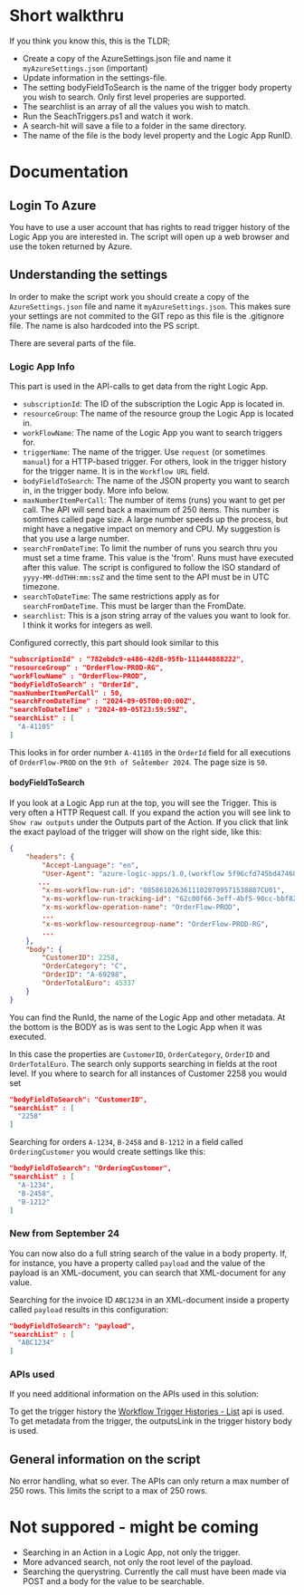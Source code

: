# Short walkthru

If you think you know this, this is the TLDR;

- Create a copy of the AzureSettings.json file and name it `myAzureSettings.json` (important)
- Update information in the settings-file.
- The setting bodyFieldToSearch is the name of the trigger body property you wish to search. Only first level properies are supported.
- The searchlist is an array of all the values you wish to match.
- Run the SeachTriggers.ps1 and watch it work.
- A search-hit will save a file to a folder in the same directory.
- The name of the file is the body level property and the Logic App RunID.

# Documentation

## Login To Azure

You have to use a user account that has rights to read trigger history of the Logic App you are interested in. The script will open up a web browser and use the token returned by Azure.

## Understanding the settings

In order to make the script work you should create a copy of the `AzureSettings.json` file and name it `myAzureSettings.json`. This makes sure your settings are not commited to the GIT repo as this file is the .gitignore file. The name is also hardcoded into the PS script.

There are several parts of the file.

### Logic App Info

This part is used in the API-calls to get data from the right Logic App.

- `subscriptionId`: The ID of the subscription the Logic App is located in.
- `resourceGroup`: The name of the resource group the Logic App is located in.
- `workFlowName`: The name of the Logic App you want to search triggers for.
- `triggerName`: The name of the trigger. Use `request` (or sometimes `manual`) for a HTTP-based trigger. For others, look in the trigger history for the trigger name. It is in the `Workflow URL` field.
- `bodyFieldToSearch`: The name of the JSON property you want to search in, in the trigger body. More info below.
- `maxNumberItemPerCall`: The number of items (runs) you want to get per call. The API will send back a maximum of 250 items. This number is somtimes called page size. A large number speeds up the process, but might have a negative impact on memory and CPU. My suggestion is that you use a large number.
- `searchFromDateTime`: To limit the number of runs you search thru you must set a time frame. This value is the 'from'. Runs must have executed after this value. The script is configured to follow the ISO standard of `yyyy-MM-ddTHH:mm:ssZ` and the time sent to the API must be in UTC timezone.
- `searchToDateTime`: The same restrictions apply as for `searchFromDateTime`. This must be larger than the FromDate.
- `searchlist`: This is a json string array of the values you want to look for. I think it works for integers as well.

Configured correctly, this part should look similar to this

```json
"subscriptionId" : "782ebdc9-e486-42d8-95fb-111444888222",
"resourceGroup" : "OrderFlow-PROD-RG",
"workFlowName" : "OrderFlow-PROD",
"bodyFieldToSearch" : "OrderId",
"maxNumberItemPerCall" : 50,
"searchFromDateTime" : "2024-09-05T00:00:00Z",
"searchToDateTime" : "2024-09-05T23:59:59Z",
"searchList" : [
  "A-41105"
]
```

This looks in for order number `A-41105` in the `OrderId` field for all executions of `OrderFlow-PROD` on the `9th of Seåtember 2024`. The page size is `50`.

#### bodyFieldToSearch

If you look at a Logic App run at the top, you will see the Trigger. This is very often a HTTP Request call. If you expand the action you will see link to `Show raw outputs` under the Outputs part of the Action. If you click that link the exact payload of the trigger will show on the right side, like this:

```json
{
    "headers": {
        "Accept-Language": "en",
        "User-Agent": "azure-logic-apps/1.0,(workflow 5f96cfd745bd47468b645f50fcc3f723; version 08586185792045278767)",
       ...
        "x-ms-workflow-run-id": "08586102636111028709571538887CU01",
        "x-ms-workflow-run-tracking-id": "62c00f66-3eff-4bf5-90cc-bbf820c5990f",
        "x-ms-workflow-operation-name": "OrderFlow-PROD",
        ...
        "x-ms-workflow-resourcegroup-name": "OrderFlow-PROD-RG",
        ...        
    },
    "body": {
        "CustomerID": 2258,
        "OrderCategory": "C",
        "OrderID": "A-69298",
        "OrderTotalEuro": 45337
    }
}
```

You can find the RunId, the name of the Logic App and other metadata. At the bottom is the BODY as is was sent to the Logic App when it was executed.

In this case the properties are `CustomerID`, `OrderCategory`, `OrderID` and `OrderTotalEuro`. The search only supports searching in fields at the root level. If you where to search for all instances of Customer 2258 you would set

```json
"bodyFieldToSearch": "CustomerID",
"searchList" : [
  "2258"
]
```

Searching for orders `A-1234`, `B-2458` and `B-1212` in a field called `OrderingCustomer` you would create settings like this:

```json
"bodyFieldToSearch": "OrderingCustomer",
"searchList" : [
  "A-1234",
  "B-2458",
  "B-1212"
]
```

### New from September 24

You can now also do a full string search of the value in a body property. If, for instance, you have a property called `payload` and the value of the payload is an XML-document, you can search that XML-document for any value.

Searching for the invoice ID `ABC1234` in an XML-document inside a property called `payload` results in this configuration:

```json
"bodyFieldToSearch": "payload",
"searchList" : [
  "ABC1234"
]
```

### APIs used

If you need additional information on the APIs used in this solution:

To get the trigger history the [Workflow Trigger Histories - List](https://docs.microsoft.com/en-us/rest/api/logic/workflowtriggerhistories/list) api is used.
To get metadata from the trigger, the outputsLink in the trigger history body is used.

## General information on the script

No error handling, what so ever.
The APIs can only return a max number of 250 rows. This limits the script to a max of 250 rows.

# Not suppored - might be coming

- Searching in an Action in a Logic App, not only the trigger.
- More advanced search, not only the root level of the payload.
- Searching the querystring. Currently the call must have been made via POST and a body for the value to be searchable.